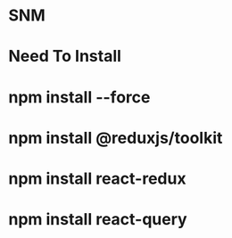 # SNM

# Need To Install
# npm install --force
# npm install @reduxjs/toolkit
# npm install react-redux
# npm install react-query